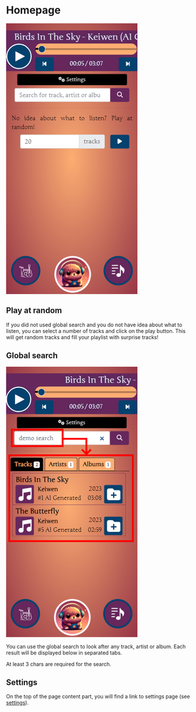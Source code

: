 # Homepage

![Homepage](https://raw.githubusercontent.com/Keiwen/maule_player/main/docs/img/homepage.png)

## Play at random
If you did not used global search and you do not
have idea about what to listen, you can select
a number of tracks and click on the play button.
This will get random tracks and fill your playlist
with surprise tracks!

## Global search
![Search](https://raw.githubusercontent.com/Keiwen/maule_player/main/docs/img/search.png)

You can use the global search to look after
any track, artist or album.
Each result will be displayed below in separated tabs.

At least 3 chars are required for the search.

## Settings
On the top of the page content part, you will find
a link to settings page (see [settings](settings.md)).
